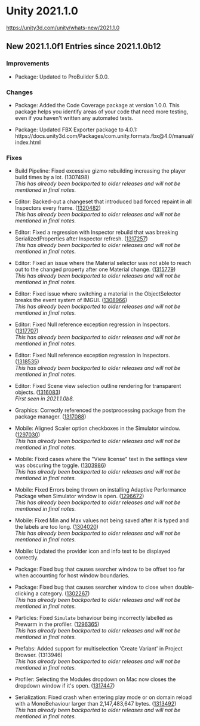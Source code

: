 # Unity 2021.1.0
https://unity3d.com/unity/whats-new/2021.1.0

## New 2021.1.0f1 Entries since 2021.1.0b12


### Improvements
<ul>
<li>Package: Updated to ProBuilder 5.0.0.</li>
</ul>

### Changes
<ul>
<li><p>Package: Added the Code Coverage package at version 1.0.0. This package helps you identify areas of your code that need more testing, even if you haven't written any automated tests.</p></li>
<li><p>Package: Updated FBX Exporter package to 4.0.1:<br> https://docs.unity3d.com/Packages/com.unity.formats.fbx@4.0/manual/index.html</p></li>
</ul>

### Fixes
<ul>
<li><p>Build Pipeline: Fixed excessive gizmo rebuilding increasing the player build times by a lot. (1307498)<br>
<em>This has already been backported to older releases and will not be mentioned in final notes.</em></p></li>
<li><p>Editor: Backed-out a changeset that introduced bad forced repaint in all Inspectors every frame. (<a href="https://issuetracker.unity3d.com/issues/an-empty-custom-editor-will-force-all-inspector-windows-to-be-redrawn-every-frame">1320482</a>)<br>
<em>This has already been backported to older releases and will not be mentioned in final notes.</em></p></li>
<li><p>Editor: Fixed a regression with Inspector rebuild that was breaking SerializedProperties after Inspector refresh. (<a href="https://issuetracker.unity3d.com/issues/urp-nullreferenceexception-and-argumentnullexception-errors-thrown-on-changing-the-name-property-of-the-renderer-feature">1317257</a>)<br>
<em>This has already been backported to older releases and will not be mentioned in final notes.</em></p></li>
<li><p>Editor: Fixed an issue where the Material selector was not able to reach out to the changed property after one Material change. (<a href="https://issuetracker.unity3d.com/issues/color-picker-controls-are-assigned-new-controlid-when-saving-current-scene">1315779</a>)<br>
<em>This has already been backported to older releases and will not be mentioned in final notes.</em></p></li>
<li><p>Editor: Fixed issue where switching a material in the ObjectSelector breaks the event system of IMGUI. (<a href="https://issuetracker.unity3d.com/issues/unable-to-switch-to-different-material-when-selecting-another-material-from-asset-selector-window-on-particle-system-material">1308966</a>)<br>
<em>This has already been backported to older releases and will not be mentioned in final notes.</em></p></li>
<li><p>Editor: Fixed Null reference exception regression in Inspectors. (<a href="https://issuetracker.unity3d.com/issues/preset-nullreferenceexception-error-thrown-on-disabling-auto-graphics-api-for-windows-checkbox-in-player-settings-preset-ass">1317707</a>)<br>
<em>This has already been backported to older releases and will not be mentioned in final notes.</em></p></li>
<li><p>Editor: Fixed Null reference exception regression in Inspectors. (<a href="https://issuetracker.unity3d.com/issues/urp-unable-to-add-overrides-in-volume-profile">1318535</a>)<br>
<em>This has already been backported to older releases and will not be mentioned in final notes.</em></p></li>
<li><p>Editor: Fixed Scene view selection outline rendering for transparent objects. (<a href="https://issuetracker.unity3d.com/issues/shuriken-particle-system-is-not-rendering-properly-in-the-scene-view">1316083</a>)<br>
<em>First seen in 2021.1.0b8.</em></p></li>
<li><p>Graphics: Correctly referenced the postprocessing package from the package manager. (<a href="https://issuetracker.unity3d.com/issues/post-processing-3-dot-0-3-package-cant-be-found-when-installing-from-package-manager">1317088</a>)</p></li>
<li><p>Mobile: Aligned Scaler option checkboxes in the Simulator window. (<a href="https://issuetracker.unity3d.com/issues/adaptive-performance-scaler-options-checkboxes-are-misaligned-in-the-simulator-window">1297030</a>)<br>
<em>This has already been backported to older releases and will not be mentioned in final notes.</em></p></li>
<li><p>Mobile: Fixed cases where the "View license" text in the settings view was obscuring the toggle. (<a href="https://issuetracker.unity3d.com/issues/adaptive-performance-ux-when-the-settings-view-is-narrowed-view-license-text-appears-on-top-of-the-toggle">1303986</a>)<br>
<em>This has already been backported to older releases and will not be mentioned in final notes.</em></p></li>
<li><p>Mobile: Fixed Errors being thrown on installing Adaptive Performance Package when Simulator window is open. (<a href="https://issuetracker.unity3d.com/issues/adaptive-performance-errors-are-thrown-on-installing-adaptive-performance-package-when-simulator-window-is-open">1296672</a>)<br>
<em>This has already been backported to older releases and will not be mentioned in final notes.</em></p></li>
<li><p>Mobile: Fixed Min and Max values not being saved after it is typed and the labels are too long. (<a href="https://issuetracker.unity3d.com/issues/adaptive-performance-ux-adaptive-framerate-or-adaptive-resolution-min-and-max-values-are-not-saved-after-it-is-typed">1304020</a>)<br>
<em>This has already been backported to older releases and will not be mentioned in final notes.</em></p></li>
<li><p>Mobile: Updated the provider icon and info text to be displayed correctly.</p></li>
<li><p>Package: Fixed bug that causes searcher window to be offset too far when accounting for host window boundaries.</p></li>
<li><p>Package: Fixed bug that causes searcher window to close when double-clicking a category. (<a href="https://issuetracker.unity3d.com/issues/shadergraph-double-clicking-a-category-or-drop-down-arrow-closes-the-searcher">1302267</a>)<br>
<em>This has already been backported to older releases and will not be mentioned in final notes.</em></p></li>
<li><p>Particles: Fixed <code>Simulate</code> behaviour being incorrectly labelled as Prewarm in the profiler. (<a href="https://issuetracker.unity3d.com/issues/particlesystem-dot-prewarm-is-caused-when-calling-particlesystem-dot-simulate-even-if-prewarm-option-is-disabled-on-the-particlesystem">1296365</a>)<br>
<em>This has already been backported to older releases and will not be mentioned in final notes.</em></p></li>
<li><p>Prefabs: Added support for multiselection 'Create Variant' in Project Browser. (1313946)<br>
<em>This has already been backported to older releases and will not be mentioned in final notes.</em></p></li>
<li><p>Profiler: Selecting the Modules dropdown on Mac now closes the dropdown window if it's open. (<a href="https://issuetracker.unity3d.com/issues/profiler-profiler-modules-dropdown-window-doesnt-close-on-clicking-its-header">1317447</a>)</p></li>
<li><p>Serialization: Fixed crash when entering play mode or on domain reload with a MonoBehaviour larger than 2,147,483,647 bytes. (<a href="https://issuetracker.unity3d.com/issues/editor-crashes-on-raiseexception-when-allocating-huge-amount-of-memory">1313492</a>)<br>
<em>This has already been backported to older releases and will not be mentioned in final notes.</em></p></li>
</ul>
